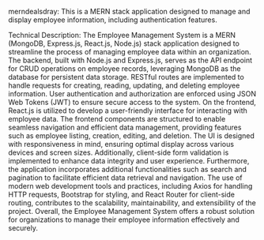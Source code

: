 merndealsdray:
This is a MERN stack application designed to manage and display employee information, including authentication features.

Technical Description:
The Employee Management System is a MERN (MongoDB, Express.js, React.js, Node.js) stack application designed to streamline the process of managing employee data within an organization. 
The backend, built with Node.js and Express.js, serves as the API endpoint for CRUD operations on employee records, leveraging MongoDB as the database for persistent data storage. 
RESTful routes are implemented to handle requests for creating, reading, updating, and deleting employee information. User authentication and authorization are enforced using JSON Web Tokens (JWT) 
to ensure secure access to the system. On the frontend, React.js is utilized to develop a user-friendly interface for interacting with employee data. The frontend components are structured to enable 
seamless navigation and efficient data management, providing features such as employee listing, creation, editing, and deletion. The UI is designed with responsiveness in mind, ensuring optimal display 
across various devices and screen sizes. Additionally, client-side form validation is implemented to enhance data integrity and user experience. Furthermore, the application incorporates additional functionalities 
such as search and pagination to facilitate efficient data retrieval and navigation. The use of modern web development tools and practices, including Axios for handling HTTP requests, Bootstrap for styling, and 
React Router for client-side routing, contributes to the scalability, maintainability, and extensibility of the project. Overall, the Employee Management System offers a robust solution for organizations to manage 
their employee information effectively and securely.
